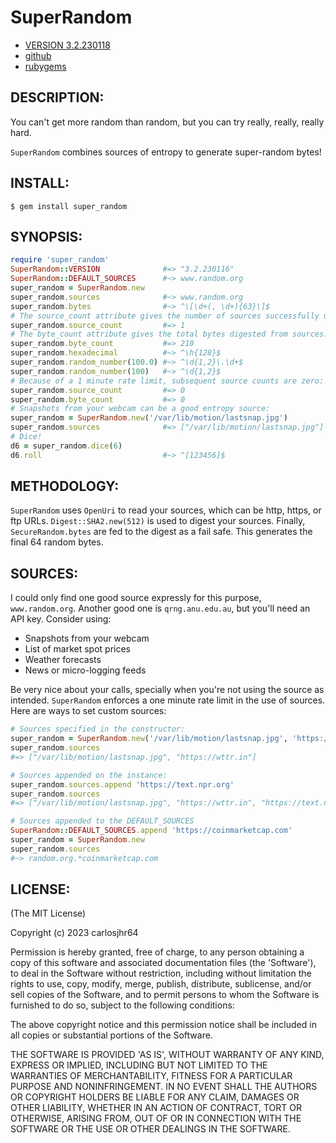 # SuperRandom

* [VERSION 3.2.230118](https://github.com/carlosjhr64/super_random/releases)
* [github](https://github.com/carlosjhr64/super_random)
* [rubygems](https://rubygems.org/gems/super_random)

## DESCRIPTION:

You can't get more random than random, but you can try really, really, really hard.

`SuperRandom` combines sources of entropy to generate super-random bytes!

## INSTALL:

    $ gem install super_random

## SYNOPSIS:
```ruby
require 'super_random'
SuperRandom::VERSION              #=> "3.2.230116"
SuperRandom::DEFAULT_SOURCES      #~> www.random.org
super_random = SuperRandom.new
super_random.sources              #~> www.random.org
super_random.bytes                #~> ^\[\d+(, \d+){63}\]$
# The source_count attribute gives the number of sources successfully used.
super_random.source_count         #=> 1
# The byte_count attribute gives the total bytes digested from sources.
super_random.byte_count           #=> 210
super_random.hexadecimal          #~> ^\h{128}$
super_random.random_number(100.0) #~> ^\d{1,2}\.\d+$
super_random.random_number(100)   #~> ^\d{1,2}$
# Because of a 1 minute rate limit, subsequent source counts are zero:
super_random.source_count         #=> 0
super_random.byte_count           #=> 0
# Snapshots from your webcam can be a good entropy source:
super_random = SuperRandom.new('/var/lib/motion/lastsnap.jpg')
super_random.sources              #=> ["/var/lib/motion/lastsnap.jpg"]
# Dice!
d6 = super_random.dice(6)
d6.roll                           #~> ^[123456]$
```
## METHODOLOGY:

`SuperRandom` uses `OpenUri` to read your sources, which
can be http, https, or ftp URLs.
`Digest::SHA2.new(512)` is used to digest your sources.
Finally, `SecureRandom.bytes` are fed to the digest as a fail safe.
This generates the final 64 random bytes.

## SOURCES:

I could only find one good source expressly for this purpose, `www.random.org`.
Another good one is `qrng.anu.edu.au`, but you'll need an API key.
Consider using:

* Snapshots from your webcam
* List of market spot prices
* Weather forecasts
* News or micro-logging feeds

Be very nice about your calls,
specially when you're not using the source as intended.
`SuperRandom` enforces a one minute rate limit in the use of sources.
Here are ways to set custom sources:
```ruby
# Sources specified in the constructor: 
super_random = SuperRandom.new('/var/lib/motion/lastsnap.jpg', 'https://wttr.in')
super_random.sources
#=> ["/var/lib/motion/lastsnap.jpg", "https://wttr.in"]

# Sources appended on the instance: 
super_random.sources.append 'https://text.npr.org'
super_random.sources
#=> ["/var/lib/motion/lastsnap.jpg", "https://wttr.in", "https://text.npr.org"]

# Sources appended to the DEFAULT_SOURCES
SuperRandom::DEFAULT_SOURCES.append 'https://coinmarketcap.com'
super_random = SuperRandom.new
super_random.sources
#~> random.org.*coinmarketcap.com
```
## LICENSE:

(The MIT License)

Copyright (c) 2023 carlosjhr64

Permission is hereby granted, free of charge, to any person obtaining
a copy of this software and associated documentation files (the
'Software'), to deal in the Software without restriction, including
without limitation the rights to use, copy, modify, merge, publish,
distribute, sublicense, and/or sell copies of the Software, and to
permit persons to whom the Software is furnished to do so, subject to
the following conditions:

The above copyright notice and this permission notice shall be
included in all copies or substantial portions of the Software.

THE SOFTWARE IS PROVIDED 'AS IS', WITHOUT WARRANTY OF ANY KIND,
EXPRESS OR IMPLIED, INCLUDING BUT NOT LIMITED TO THE WARRANTIES OF
MERCHANTABILITY, FITNESS FOR A PARTICULAR PURPOSE AND NONINFRINGEMENT.
IN NO EVENT SHALL THE AUTHORS OR COPYRIGHT HOLDERS BE LIABLE FOR ANY
CLAIM, DAMAGES OR OTHER LIABILITY, WHETHER IN AN ACTION OF CONTRACT,
TORT OR OTHERWISE, ARISING FROM, OUT OF OR IN CONNECTION WITH THE
SOFTWARE OR THE USE OR OTHER DEALINGS IN THE SOFTWARE.
